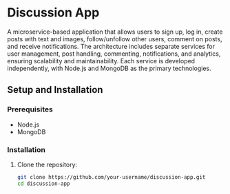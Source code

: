 # Discussion App

A microservice-based application that allows users to sign up, log in, create posts with text and images, follow/unfollow other users, comment on posts, and receive notifications. The architecture includes separate services for user management, post handling, commenting, notifications, and analytics, ensuring scalability and maintainability. Each service is developed independently, with Node.js and MongoDB as the primary technologies.

## Setup and Installation

### Prerequisites

- Node.js
- MongoDB

### Installation

1. Clone the repository:
   ```bash
   git clone https://github.com/your-username/discussion-app.git
   cd discussion-app

